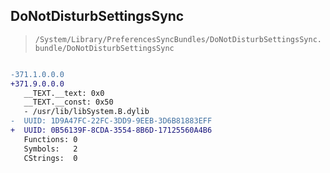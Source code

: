 ## DoNotDisturbSettingsSync

> `/System/Library/PreferencesSyncBundles/DoNotDisturbSettingsSync.bundle/DoNotDisturbSettingsSync`

```diff

-371.1.0.0.0
+371.9.0.0.0
   __TEXT.__text: 0x0
   __TEXT.__const: 0x50
   - /usr/lib/libSystem.B.dylib
-  UUID: 1D9A47FC-22FC-3DD9-9EEB-3D6B81883EFF
+  UUID: 0B56139F-8CDA-3554-8B6D-17125560A4B6
   Functions: 0
   Symbols:   2
   CStrings:  0

```
